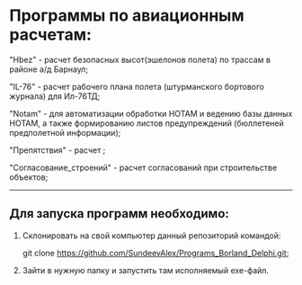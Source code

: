 # Программы по авиационным расчетам:
"Hbez" - расчет безопасных высот(эшелонов полета) по трассам в районе а/д Барнаул;

"IL-76" - расчет рабочего плана полета (штурманского бортового журнала) для Ил-76ТД;

"Notam" - для автоматизации обработки НОТАМ и ведению базы данных НОТАМ, а также формированию листов предупреждений (бюллетеней предполетной информации);

"Препятствия" - расчет ;

"Согласование_строений" - расчет согласований при строительстве объектов;

--------------------------------------------------------------
## Для запуска программ необходимо:
1. Склонировать на свой компьютер данный репозиторий командой:
   
   git clone https://github.com/SundeevAlex/Programs_Borland_Delphi.git;
2. Зайти в нужную папку и запустить там исполняемый exe-файл.
